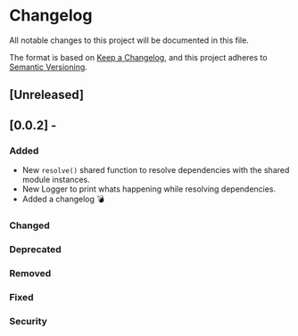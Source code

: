 # Changelog
All notable changes to this project will be documented in this file.

The format is based on [Keep a Changelog](https://keepachangelog.com/en/1.0.0/),
and this project adheres to [Semantic Versioning](https://semver.org/spec/v2.0.0.html).

## [Unreleased]

## [0.0.2] - 
### Added
- New `resolve()` shared function to resolve dependencies with the shared module instances.
- New Logger to print whats happening while resolving dependencies.
- Added a changelog 💣

### Changed

### Deprecated

### Removed

### Fixed

### Security
